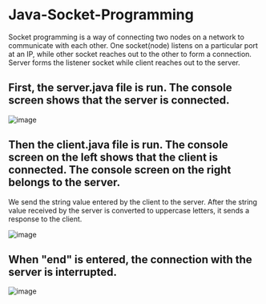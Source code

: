 # Java-Socket-Programming
Socket programming is a way of connecting two nodes on a network to communicate with each other. One socket(node) listens on a particular port at an IP, while other socket reaches out to the other to form a connection. Server forms the listener socket while client reaches out to the server.

## First, the server.java file is run. The console screen shows that the server is connected.

![image](https://user-images.githubusercontent.com/5441882/130859245-f9218a68-ee5a-4700-a6c5-d85d8d94d0a9.png)

## Then the client.java file is run. The console screen on the left shows that the client is connected. The console screen on the right belongs to the server. 
We send the string value entered by the client to the server. After the string value received by the server is converted to uppercase letters, it sends a response to the client.


![image](https://user-images.githubusercontent.com/5441882/130859335-400f1430-654e-43b9-8d66-7cf251c6eae6.png)

## When "end" is entered, the connection with the server is interrupted. 

![image](https://user-images.githubusercontent.com/5441882/130859375-07bac113-7e6e-484a-8e17-2a143b971706.png)

